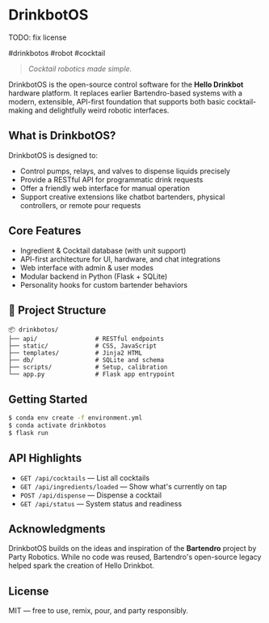 # DrinkbotOS


TODO: fix license


#drinkbotos
#robot
#cocktail

> *Cocktail robotics made simple.*

DrinkbotOS is the open-source control software for the **Hello Drinkbot** hardware platform. It replaces earlier Bartendro-based systems with a modern, extensible, API-first foundation that supports both basic cocktail-making and delightfully weird robotic interfaces.

## What is DrinkbotOS?
DrinkbotOS is designed to:
- Control pumps, relays, and valves to dispense liquids precisely
- Provide a RESTful API for programmatic drink requests
- Offer a friendly web interface for manual operation
- Support creative extensions like chatbot bartenders, physical controllers, or remote pour requests

## Core Features
- Ingredient & Cocktail database (with unit support)
- API-first architecture for UI, hardware, and chat integrations
- Web interface with admin & user modes
- Modular backend in Python (Flask + SQLite)
- Personality hooks for custom bartender behaviors

## 📁 Project Structure
```
📦 drinkbotos/
├── api/                # RESTful endpoints
├── static/             # CSS, JavaScript
├── templates/          # Jinja2 HTML
├── db/                 # SQLite and schema
├── scripts/            # Setup, calibration
└── app.py              # Flask app entrypoint
```

## Getting Started
```bash
$ conda env create -f environment.yml
$ conda activate drinkbotos
$ flask run
```

## API Highlights
- `GET /api/cocktails` — List all cocktails
- `GET /api/ingredients/loaded` — Show what's currently on tap
- `POST /api/dispense` — Dispense a cocktail
- `GET /api/status` — System status and readiness

## Acknowledgments
DrinkbotOS builds on the ideas and inspiration of the **Bartendro** project by Party Robotics. While no code was reused, Bartendro's open-source legacy helped spark the creation of Hello Drinkbot.

## License
MIT — free to use, remix, pour, and party responsibly.
